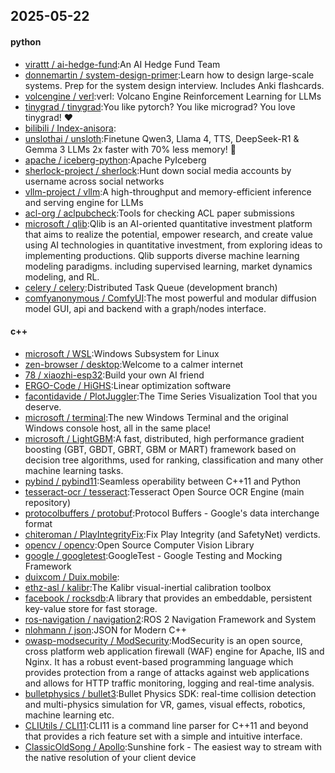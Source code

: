 ## 2025-05-22

#### python
* [virattt / ai-hedge-fund](https://github.com/virattt/ai-hedge-fund):An AI Hedge Fund Team
* [donnemartin / system-design-primer](https://github.com/donnemartin/system-design-primer):Learn how to design large-scale systems. Prep for the system design interview. Includes Anki flashcards.
* [volcengine / verl](https://github.com/volcengine/verl):verl: Volcano Engine Reinforcement Learning for LLMs
* [tinygrad / tinygrad](https://github.com/tinygrad/tinygrad):You like pytorch? You like micrograd? You love tinygrad! ❤️
* [bilibili / Index-anisora](https://github.com/bilibili/Index-anisora):
* [unslothai / unsloth](https://github.com/unslothai/unsloth):Finetune Qwen3, Llama 4, TTS, DeepSeek-R1 & Gemma 3 LLMs 2x faster with 70% less memory! 🦥
* [apache / iceberg-python](https://github.com/apache/iceberg-python):Apache PyIceberg
* [sherlock-project / sherlock](https://github.com/sherlock-project/sherlock):Hunt down social media accounts by username across social networks
* [vllm-project / vllm](https://github.com/vllm-project/vllm):A high-throughput and memory-efficient inference and serving engine for LLMs
* [acl-org / aclpubcheck](https://github.com/acl-org/aclpubcheck):Tools for checking ACL paper submissions
* [microsoft / qlib](https://github.com/microsoft/qlib):Qlib is an AI-oriented quantitative investment platform that aims to realize the potential, empower research, and create value using AI technologies in quantitative investment, from exploring ideas to implementing productions. Qlib supports diverse machine learning modeling paradigms. including supervised learning, market dynamics modeling, and RL.
* [celery / celery](https://github.com/celery/celery):Distributed Task Queue (development branch)
* [comfyanonymous / ComfyUI](https://github.com/comfyanonymous/ComfyUI):The most powerful and modular diffusion model GUI, api and backend with a graph/nodes interface.

#### c++
* [microsoft / WSL](https://github.com/microsoft/WSL):Windows Subsystem for Linux
* [zen-browser / desktop](https://github.com/zen-browser/desktop):Welcome to a calmer internet
* [78 / xiaozhi-esp32](https://github.com/78/xiaozhi-esp32):Build your own AI friend
* [ERGO-Code / HiGHS](https://github.com/ERGO-Code/HiGHS):Linear optimization software
* [facontidavide / PlotJuggler](https://github.com/facontidavide/PlotJuggler):The Time Series Visualization Tool that you deserve.
* [microsoft / terminal](https://github.com/microsoft/terminal):The new Windows Terminal and the original Windows console host, all in the same place!
* [microsoft / LightGBM](https://github.com/microsoft/LightGBM):A fast, distributed, high performance gradient boosting (GBT, GBDT, GBRT, GBM or MART) framework based on decision tree algorithms, used for ranking, classification and many other machine learning tasks.
* [pybind / pybind11](https://github.com/pybind/pybind11):Seamless operability between C++11 and Python
* [tesseract-ocr / tesseract](https://github.com/tesseract-ocr/tesseract):Tesseract Open Source OCR Engine (main repository)
* [protocolbuffers / protobuf](https://github.com/protocolbuffers/protobuf):Protocol Buffers - Google's data interchange format
* [chiteroman / PlayIntegrityFix](https://github.com/chiteroman/PlayIntegrityFix):Fix Play Integrity (and SafetyNet) verdicts.
* [opencv / opencv](https://github.com/opencv/opencv):Open Source Computer Vision Library
* [google / googletest](https://github.com/google/googletest):GoogleTest - Google Testing and Mocking Framework
* [duixcom / Duix.mobile](https://github.com/duixcom/Duix.mobile):
* [ethz-asl / kalibr](https://github.com/ethz-asl/kalibr):The Kalibr visual-inertial calibration toolbox
* [facebook / rocksdb](https://github.com/facebook/rocksdb):A library that provides an embeddable, persistent key-value store for fast storage.
* [ros-navigation / navigation2](https://github.com/ros-navigation/navigation2):ROS 2 Navigation Framework and System
* [nlohmann / json](https://github.com/nlohmann/json):JSON for Modern C++
* [owasp-modsecurity / ModSecurity](https://github.com/owasp-modsecurity/ModSecurity):ModSecurity is an open source, cross platform web application firewall (WAF) engine for Apache, IIS and Nginx. It has a robust event-based programming language which provides protection from a range of attacks against web applications and allows for HTTP traffic monitoring, logging and real-time analysis.
* [bulletphysics / bullet3](https://github.com/bulletphysics/bullet3):Bullet Physics SDK: real-time collision detection and multi-physics simulation for VR, games, visual effects, robotics, machine learning etc.
* [CLIUtils / CLI11](https://github.com/CLIUtils/CLI11):CLI11 is a command line parser for C++11 and beyond that provides a rich feature set with a simple and intuitive interface.
* [ClassicOldSong / Apollo](https://github.com/ClassicOldSong/Apollo):Sunshine fork - The easiest way to stream with the native resolution of your client device
